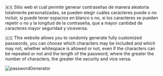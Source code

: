 🇲🇽 Sitio web el cuál permite generar contraseñas de manera aleatoria totalmente personalizadas, se pueden elegir cuáles caracteres puede o no incluir, si puede tener espacios en
   blanco o no, si los caracteres se pueden repetir o no y la longitud de la contraseña, que a mayor cantidad de caracteres mayor seguridad y viceversa.

🇺🇸 This website allows you to randomly generate fully customized passwords, you can choose which characters may be included and which may not, whether whitespace is allowed or not,
   even if the characters can be repeated or not and the length of the password, where the greater the number of characters, the greater the security and vice versa.

![passwordGenerator](https://github.com/MauricioBarrueta/PasswordGenerator/assets/60496232/fb9e5e74-e645-42fb-839a-7ad72ebe42fd)
